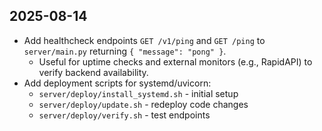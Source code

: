## 2025-08-14

- Add healthcheck endpoints `GET /v1/ping` and `GET /ping` to `server/main.py` returning `{ "message": "pong" }`.
  - Useful for uptime checks and external monitors (e.g., RapidAPI) to verify backend availability.
- Add deployment scripts for systemd/uvicorn:
  - `server/deploy/install_systemd.sh` - initial setup
  - `server/deploy/update.sh` - redeploy code changes  
  - `server/deploy/verify.sh` - test endpoints

